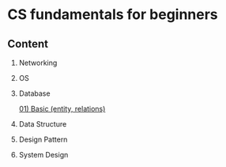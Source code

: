 # CS fundamentals for beginners

## Content

1. Networking

2. OS

3. Database

      [01) Basic (entity, relations)](https://github.com/BravoChos/cs-fundamental-for-beginners/blob/master/03_Database/01_basic.md)
4. Data Structure

5. Design Pattern

6. System Design
